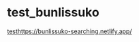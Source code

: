 # test_bunlissuko
[test](https://bunlissuko-searching.netlify.app/)https://bunlissuko-searching.netlify.app/
